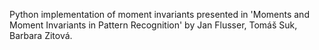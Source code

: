 Python implementation of moment invariants presented in 'Moments and Moment Invariants in Pattern Recognition' by
Jan Flusser, Tomáš Suk, Barbara Zitová.